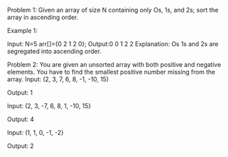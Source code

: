 Problem 1:
Given an array of size N containing only Os, 1s, and 2s; sort the array in ascending order.

Example 1:

Input:
N=5
arr[]={0 2 1 2 0};
Output:0 0 1 2 2
Explanation: Os 1s and 2s are segregated into ascending order.

Problem 2:
You are given an unsorted array with both
positive and negative elements. You have to find the smallest positive number missing from the array.
Input: (2, 3, 7, 6, 8, -1, -10, 15)

Output: 1

Input: (2, 3, -7, 6, 8, 1, -10, 15}

Output: 4

Input: (1, 1, 0, -1, -2} 

Output: 2
